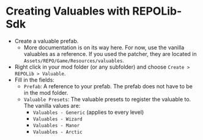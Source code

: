 # Creating Valuables with REPOLib-Sdk

- Create a valuable prefab.
  - More documentation is on its way here. For now, use the vanilla valuables as a reference. If you used the patcher, they are located in `Assets/REPO/Game/Resources/valuables`.
- Right click in your mod folder (or any subfolder) and choose `Create > REPOLib > Valuable`.
- Fill in the fields:
  - `Prefab`: A reference to your prefab. The prefab does not have to be in the mod folder.
  - `Valuable Presets`: The valuable presets to register the valuable to. The vanilla values are:
    - `Valuables - Generic` (applies to every level)
    - `Valuables - Wizard`
    - `Valuables - Manor`
    - `Valuables - Arctic`
